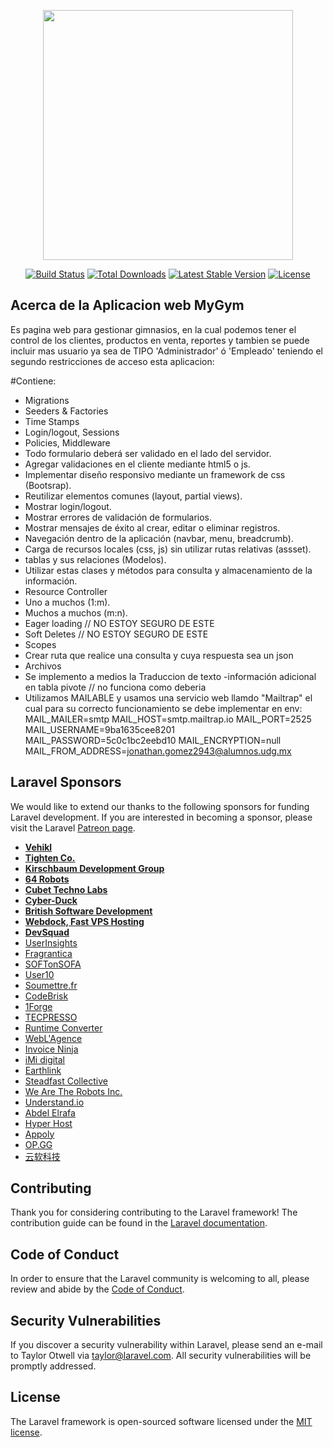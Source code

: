 <p align="center"><img src="https://res.cloudinary.com/dtfbvvkyp/image/upload/v1566331377/laravel-logolockup-cmyk-red.svg" width="400"></p>

<p align="center">
<a href="https://travis-ci.org/laravel/framework"><img src="https://travis-ci.org/laravel/framework.svg" alt="Build Status"></a>
<a href="https://packagist.org/packages/laravel/framework"><img src="https://poser.pugx.org/laravel/framework/d/total.svg" alt="Total Downloads"></a>
<a href="https://packagist.org/packages/laravel/framework"><img src="https://poser.pugx.org/laravel/framework/v/stable.svg" alt="Latest Stable Version"></a>
<a href="https://packagist.org/packages/laravel/framework"><img src="https://poser.pugx.org/laravel/framework/license.svg" alt="License"></a>
</p>

## Acerca de la Aplicacion web MyGym

Es pagina web para gestionar gimnasios, en la cual podemos tener el control de los clientes, productos en venta, reportes y tambien se puede incluir mas usuario ya sea de TIPO 'Administrador' ó 'Empleado' teniendo el segundo restricciones de acceso esta aplicacion:

#Contiene:

- Migrations
- Seeders & Factories
- Time Stamps
- Login/logout, Sessions
- Policies, Middleware
- Todo formulario deberá ser validado en el lado del servidor.
- Agregar validaciones en el cliente mediante html5 o js.
- Implementar diseño responsivo mediante un framework de css (Bootsrap).
- Reutilizar elementos comunes (layout, partial views).
- Mostrar login/logout.
- Mostrar errores de validación de formularios.
- Mostrar mensajes de éxito al crear, editar o eliminar registros.
- Navegación dentro de la aplicación (navbar, menu, breadcrumb).
- Carga de recursos locales (css, js) sin utilizar rutas relativas (assset).
- tablas y sus relaciones (Modelos).
- Utilizar estas clases y métodos para consulta y almacenamiento de la información.
- Resource Controller
- Uno a muchos (1:m).
- Muchos a muchos (m:n).
- Eager loading // NO ESTOY SEGURO DE ESTE
- Soft Deletes // NO ESTOY SEGURO DE ESTE
- Scopes
- Crear ruta que realice una consulta y cuya respuesta sea un json
- Archivos 
- Se implemento a medios la Traduccion de texto
-información adicional en tabla pivote // no funciona como deberia
- Utilizamos MAILABLE y usamos una servicio web llamdo "Mailtrap" el cual para su correcto funcionamiento se debe implementar en env:
MAIL_MAILER=smtp
MAIL_HOST=smtp.mailtrap.io
MAIL_PORT=2525
MAIL_USERNAME=9ba1635cee8201
MAIL_PASSWORD=5c0c1bc2eebd10
MAIL_ENCRYPTION=null
MAIL_FROM_ADDRESS=jonathan.gomez2943@alumnos.udg.mx







## Laravel Sponsors

We would like to extend our thanks to the following sponsors for funding Laravel development. If you are interested in becoming a sponsor, please visit the Laravel [Patreon page](https://patreon.com/taylorotwell).

- **[Vehikl](https://vehikl.com/)**
- **[Tighten Co.](https://tighten.co)**
- **[Kirschbaum Development Group](https://kirschbaumdevelopment.com)**
- **[64 Robots](https://64robots.com)**
- **[Cubet Techno Labs](https://cubettech.com)**
- **[Cyber-Duck](https://cyber-duck.co.uk)**
- **[British Software Development](https://www.britishsoftware.co)**
- **[Webdock, Fast VPS Hosting](https://www.webdock.io/en)**
- **[DevSquad](https://devsquad.com)**
- [UserInsights](https://userinsights.com)
- [Fragrantica](https://www.fragrantica.com)
- [SOFTonSOFA](https://softonsofa.com/)
- [User10](https://user10.com)
- [Soumettre.fr](https://soumettre.fr/)
- [CodeBrisk](https://codebrisk.com)
- [1Forge](https://1forge.com)
- [TECPRESSO](https://tecpresso.co.jp/)
- [Runtime Converter](http://runtimeconverter.com/)
- [WebL'Agence](https://weblagence.com/)
- [Invoice Ninja](https://www.invoiceninja.com)
- [iMi digital](https://www.imi-digital.de/)
- [Earthlink](https://www.earthlink.ro/)
- [Steadfast Collective](https://steadfastcollective.com/)
- [We Are The Robots Inc.](https://watr.mx/)
- [Understand.io](https://www.understand.io/)
- [Abdel Elrafa](https://abdelelrafa.com)
- [Hyper Host](https://hyper.host)
- [Appoly](https://www.appoly.co.uk)
- [OP.GG](https://op.gg)
- [云软科技](http://www.yunruan.ltd/)

## Contributing

Thank you for considering contributing to the Laravel framework! The contribution guide can be found in the [Laravel documentation](https://laravel.com/docs/contributions).

## Code of Conduct

In order to ensure that the Laravel community is welcoming to all, please review and abide by the [Code of Conduct](https://laravel.com/docs/contributions#code-of-conduct).

## Security Vulnerabilities

If you discover a security vulnerability within Laravel, please send an e-mail to Taylor Otwell via [taylor@laravel.com](mailto:taylor@laravel.com). All security vulnerabilities will be promptly addressed.

## License

The Laravel framework is open-sourced software licensed under the [MIT license](https://opensource.org/licenses/MIT).
